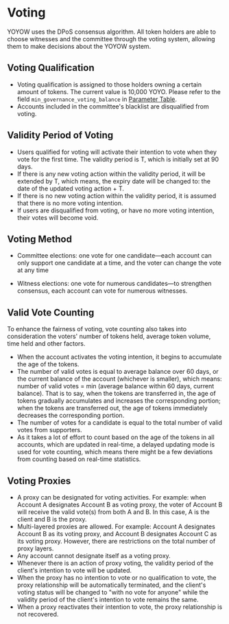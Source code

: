 # Voting

YOYOW uses the DPoS consensus algorithm. All token holders are able to choose witnesses and the committee through the voting system, allowing them to make decisions about the YOYOW system.

## Voting Qualification

- Voting qualification is assigned to those holders owning a certain amount of tokens. The current value is 10,000 YOYO. Please refer to the field `min_governance_voting_balance` in [Parameter Table](https://yoyow.bts.ai/fees/index#tab-parameters).
- Accounts included in the committee's blacklist are disqualified from voting.

## Validity Period of Voting

- Users qualified for voting will activate their intention to vote when they vote for the first time. The validity period is T, which is initially set at 90 days.
- If there is any new voting action within the validity period, it will be extended by T, which means, the expiry date will be changed to: the date of the updated voting action + T.
- If there is no new voting action within the validity period, it is assumed that there is no more voting intention.
- If users are disqualified from voting, or have no more voting intention, their votes will become void.

## Voting Method

- Committee elections: one vote for one candidate—each account can only support one candidate at a time, and the voter can change the vote at any time

- Witness elections: one vote for numerous candidates—to strengthen consensus, each account can vote for numerous witnesses.

## Valid Vote Counting

To enhance the fairness of voting, vote counting also takes into consideration the voters' number of tokens held, average token volume, time held and other factors.

- When the account activates the voting intention, it begins to accumulate the age of the tokens.
- The number of valid votes is equal to average balance over 60 days, or the current balance of the account (whichever is smaller), which means: number of valid votes = min (average balance within 60 days, current balance). That is to say, when the tokens are transferred in, the age of tokens gradually accumulates and increases the corresponding portion; when the tokens are transferred out, the age of tokens immediately decreases the corresponding portion.
- The number of votes for a candidate is equal to the total number of valid votes from supporters.
- As it takes a lot of effort to count based on the age of the tokens in all accounts, which are updated in real-time, a delayed updating mode is used for vote counting, which means there might be a few deviations from counting based on real-time statistics.

## Voting Proxies

- A proxy can be designated for voting activities. For example: when Account A designates Account B as voting proxy, the voter of Account B will receive the valid vote(s) from both A and B. In this case, A is the client and B is the proxy.
- Multi-layered proxies are allowed. For example: Account A designates Account B as its voting proxy, and Account B designates Account C as its voting proxy. However, there are restrictions on the total number of proxy layers.
- Any account cannot designate itself as a voting proxy.
- Whenever there is an action of proxy voting, the validity period of the client's intention to vote will be updated.
- When the proxy has no intention to vote or no qualification to vote, the proxy relationship will be automatically terminated, and the client's voting status will be changed to "with no vote for anyone" while the validity period of the client's intention to vote remains the same.
- When a proxy reactivates their intention to vote, the proxy relationship is not recovered.
